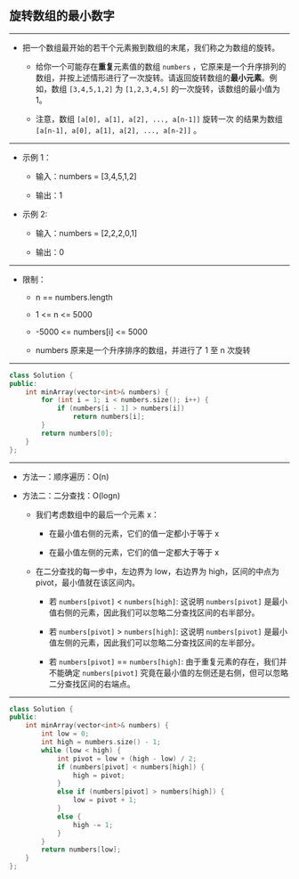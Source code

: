 ## 旋转数组的最小数字

--------------------

- 把一个数组最开始的若干个元素搬到数组的末尾，我们称之为数组的旋转。

    - 给你一个可能存在**重复**元素值的数组 `numbers` ，它原来是一个升序排列的数组，并按上述情形进行了一次旋转。请返回旋转数组的**最小元素**。例如，数组 `[3,4,5,1,2]` 为 `[1,2,3,4,5]` 的一次旋转，该数组的最小值为 1。  

    - 注意，数组 `[a[0], a[1], a[2], ..., a[n-1]]` 旋转一次 的结果为数组 `[a[n-1], a[0], a[1], a[2], ..., a[n-2]]` 。


--------------------

- 示例 1：

    - 输入：numbers = [3,4,5,1,2]

    - 输出：1

- 示例 2:

    - 输入：numbers = [2,2,2,0,1]

    - 输出：0

--------------------

- 限制：

    - n == numbers.length

    - 1 <= n <= 5000
    
    - -5000 <= numbers[i] <= 5000

    - numbers 原来是一个升序排序的数组，并进行了 1 至 n 次旋转

--------------------

```cpp
class Solution {
public:
    int minArray(vector<int>& numbers) {
        for (int i = 1; i < numbers.size(); i++) {
            if (numbers[i - 1] > numbers[i])
                return numbers[i];
        }
        return numbers[0];
    }
};
```
--------------------

- 方法一：顺序遍历：O(n)

- 方法二：二分查找：O(logn)

    - 我们考虑数组中的最后一个元素 x：
        
        - 在最小值右侧的元素，它们的值一定都小于等于 x
        
        - 在最小值左侧的元素，它们的值一定都大于等于 x

    - 在二分查找的每一步中，左边界为 low，右边界为 high，区间的中点为 pivot，最小值就在该区间内。

        - 若 `numbers[pivot]` < `numbers[high]`: 这说明 `numbers[pivot]` 是最小值右侧的元素，因此我们可以忽略二分查找区间的右半部分。

        - 若 `numbers[pivot]` > `numbers[high]`: 这说明 `numbers[pivot]` 是最小值左侧的元素，因此我们可以忽略二分查找区间的左半部分。

        - 若 `numbers[pivot]` == `numbers[high]`: 由于重复元素的存在，我们并不能确定 `numbers[pivot]` 究竟在最小值的左侧还是右侧，但可以忽略二分查找区间的右端点。

--------------------

```cpp
class Solution {
public:
    int minArray(vector<int>& numbers) {
        int low = 0;
        int high = numbers.size() - 1;
        while (low < high) {
            int pivot = low + (high - low) / 2;
            if (numbers[pivot] < numbers[high]) {
                high = pivot;
            }
            else if (numbers[pivot] > numbers[high]) {
                low = pivot + 1;
            }
            else {
                high -= 1;
            }
        }
        return numbers[low];
    }
};
```